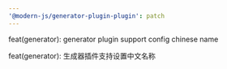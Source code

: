 ```yaml
---
'@modern-js/generator-plugin-plugin': patch
---
```


feat(generator): generator plugin support config chinese name

feat(generator): 生成器插件支持设置中文名称
